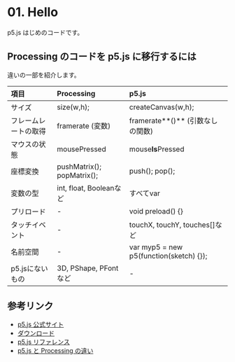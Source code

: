# 01. Hello

p5.js はじめのコードです。

## Processing のコードを p5.js に移行するには

違いの一部を紹介します。

| 項目 | Processing | p5.js |
|:-----------|:-----------|:------------|
|サイズ| size(w,h); | createCanvas(w,h); |
|フレームレートの取得| framerate (変数) | framerate**()** (引数なしの関数) |
|マウスの状態| mousePressed | mouse**Is**Pressed |
|座標変換| pushMatrix(); popMatrix(); | push(); pop(); |
|変数の型| int, float, Booleanなど | すべてvar |
|プリロード| - | void preload() {} |
|タッチイベント| - | touchX, touchY, touches[]など |
|名前空間| - | var myp5 = new p5(function(sketch) {});|
|p5.jsにないもの|3D, PShape, PFontなど| - |


## 参考リンク
- [p5.js 公式サイト](http://p5js.org/)
- [ダウンロード](http://p5js.org/download/)
- [p5.js リファレンス](http://p5js.org/reference/)
- [p5.js と Processing の違い](https://github.com/processing/p5.js/wiki/Processing-transition)